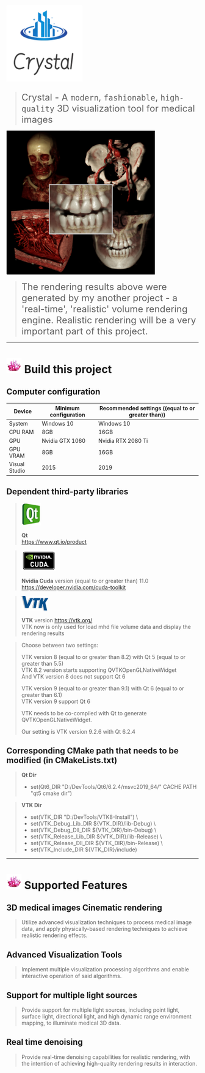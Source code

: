 
# <img src="Resources/Icons/logo.png" width="200" >

> <font size=5>Crystal - A `modern`, `fashionable`, `high-quality` 3D visualization tool for medical images</font>

<img src="Resources/Images/cVRT1.png" width="390" >

> <font size=5> The rendering results above were generated by my another project - a 'real-time', 'realistic' volume rendering engine. Realistic rendering will be a very important part of this project. </font>

---
# <img src="Resources/Images/crystal.png" width="40" > Build this project

## Computer configuration

|  Device   |  Minimum configuration | Recommended settings ((equal to or greater than)) |
|  ----  | ----  | ----  |
| System  | Windows 10 | Windows 10 |
| CPU RAM | 8GB | 16GB |
| GPU  | Nvidia GTX 1060 | Nvidia RTX 2080 Ti |
| GPU VRAM | 8GB | 16GB |
| Visual Studio | 2015 | 2019 |

## Dependent third-party libraries


> <img src="Resources/Icons/logo-qt.png" width="50" >
>
> **Qt**   
> https://www.qt.io/product


> <img src="Resources/Icons/logo-cuda.png" width="90" >
>
> **Nvidia Cuda** version (equal to or greater than) 11.0   
> https://developer.nvidia.com/cuda-toolkit


> <img src="Resources/Icons/logo-vtk.png" width="70" >
>
> **VTK** version 
> https://vtk.org/    
> VTK now is only used for load mhd file volume data and display the rendering results

> Choose between two settings:
>
> VTK version 8 (equal to or greater than 8.2) with Qt 5 (equal to or greater than 5.5)      
> VTK 8.2 version starts supporting QVTKOpenGLNativeWidget     
> And VTK version 8 does not support Qt 6
>
>
> VTK version 9 (equal to or greater than 9.1) with Qt 6 (equal to or greater than 6.1)      
> VTK version 9 support Qt 6
>
>
> VTK needs to be co-compiled with Qt to generate QVTKOpenGLNativeWidget.
> 
> Our setting is VTK version 9.2.6 with Qt 6.2.4



## Corresponding CMake path that needs to be modified (in CMakeLists.txt)

> **Qt Dir**
> - set(Qt6_DIR "D:/DevTools/Qt6/6.2.4/msvc2019_64/" CACHE PATH "qt5 cmake dir") 

> **VTK Dir**
> - set(VTK_DIR "D:/DevTools/VTK8-Install") \
> - set(VTK_Debug_Lib_DIR ${VTK_DIR}/lib-Debug) \
> - set(VTK_Debug_Dll_DIR ${VTK_DIR}/bin-Debug) \
> - set(VTK_Release_Lib_DIR ${VTK_DIR}/lib-Release) \
> - set(VTK_Release_Dll_DIR ${VTK_DIR}/bin-Release) \
> - set(VTK_Include_DIR ${VTK_DIR}/include) 

---
# <img src="Resources/Images/crystal.png" width="40" > Supported Features

## 3D medical images Cinematic rendering

> Utilize advanced visualization techniques to process medical image data, and apply physically-based rendering techniques to achieve realistic rendering effects.

## Advanced Visualization Tools

> Implement multiple visualization processing algorithms and enable interactive operation of said algorithms.

## Support for multiple light sources

> Provide support for multiple light sources, including point light, surface light, directional light, and high dynamic range environment mapping, to illuminate medical 3D data.

## Real time denoising

> Provide real-time denoising capabilities for realistic rendering, with the intention of achieving high-quality rendering results in interaction.







